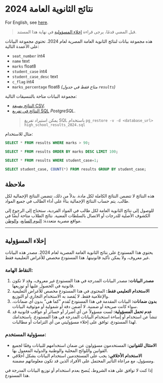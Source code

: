 # نتائج الثانوية العامة 2024

For English, see [here](./README.md).

> قبل المضي قدمًا، يرجى قراءة [إخلاء المسؤولية](#إخلاء-المسؤولية) في نهاية هذا المستند.

هذه مجموعة بيانات لنتائج الثانوية العامة المصرية لعام 2024. تحتوي مجموعة البيانات على الأعمدة التالية:

- `seat_number` int4
- `name` text
- `marks` float8
- `student_case` int4
- `student_case_desc` text
- `c_flag` int4
- `marks_percentage` float8 _(متاح فقط في جدول `results`)_

مجموعة البيانات متاحة بالتنسيقات التالية:

- [النتائج بصيغة CSV](./high_school_results_2024.csv.zip).
- [النتائج في تفريغ SQL](./high_school_results_2024.sql) _PostgreSQL_.
    > يمكن استيراد تفريغ SQL باستخدام `pg_restore -v -d <database_url> high_school_results_2024.sql`

مثال للاستخدام:

```sql
SELECT * FROM results WHERE marks > 90;

SELECT * FROM results ORDER BY marks DESC LIMIT 100;

SELECT * FROM results WHERE student_case=1;

SELECT student_case, COUNT(*) FROM results GROUP BY student_case;
```

## ملاحظة

هذه النتائج لا تتضمن النتائج الكاملة لكل مادة. بدلاً من ذلك، تتضمن النتائج الإجمالية لكل طالب. يتم حساب النتائج الإجمالية بناءً على أداء الطالب في جميع المواد.

للوصول إلى نتائج الثانوية العامة لكل طالب في المواد الفردية، ستحتاج إلى الرجوع إلى الكشوف الأصلية للدرجات أو الاتصال بالسلطات المعنية.
نتائج الطلاب متاحة أيضًا في مواقع مصرية متعددة: [اليوم السابع](https://natega.youm7.com/)، و[الوطن](https://natega.elwatannews.com/).

---

## إخلاء المسؤولية

يحتوي هذا المستودع على نتائج الثانوية العامة المصرية لعام 2024. مصدر هذه البيانات غير معروف، ولا يمكن تأكيد قانونيتها. هذا المستودع مخصص للأغراض التعليمية فقط.

### النقاط الهامة:

1. **مصدر البيانات:** مصدر البيانات المدرجة في هذا المستودع غير معروف، وقد لا تكون قانونية في الحصول عليها أو توزيعها.
2. **الاستخدام التعليمي فقط:** المحتوى في هذا المستودع مخصص للأغراض التعليمية والإعلامية فقط. لا يُقصد به الاستخدام التجاري أو التوزيع.
3. **بدون ضمانات:** البيانات المقدمة في هذا المستودع تُقدم "كما هي" بدون أي ضمانات، سواء كانت صريحة أو ضمنية. لا أضمن دقة أو شمولية أو موثوقية البيانات.
4. **عدم تحمل المسؤولية:** لست مسؤولاً عن أي أضرار أو خسائر أو عواقب قانونية قد تنشأ عن استخدام أو إساءة استخدام البيانات المدرجة في هذا المستودع. باستخدامك لهذا المستودع، توافق على إخلاء مسؤوليتي من أي التزامات أو مطالبات.

### مسؤولية المستخدم:

- **الامتثال للقوانين:** المستخدمون مسؤولون عن ضمان استخدامهم للبيانات وفقًا لجميع القوانين واللوائح المحلية والوطنية والدولية المعمول بها.
- **الاستخدام الأخلاقي:** يجب على المستخدمين استخدام البيانات بشكل أخلاقي ومسؤول، مع مراعاة التأثير المحتمل على الأفراد الذين قد تكون معلوماتهم مضمنة.

إذا كنت لا توافق على هذه الشروط، يُنصح بعدم استخدام أو توزيع البيانات المدرجة في هذا المستودع.
```